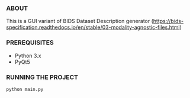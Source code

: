 ### ABOUT
This is a GUI variant of BIDS Dataset Description generator
(https://bids-specification.readthedocs.io/en/stable/03-modality-agnostic-files.html)


### PREREQUISITES
- Python 3.x
- PyQt5

### RUNNING THE PROJECT
    python main.py

